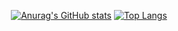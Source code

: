 <div align="center">
  
[![Anurag's GitHub stats](https://github-readme-stats.vercel.app/api?username=g0709-19&theme=radical&locale=en&card_width=300)](https://github.com/anuraghazra/github-readme-stats)
[![Top Langs](https://github-readme-stats.vercel.app/api/top-langs/?username=g0709-19&layout=compact&locale=en)](https://github.com/anuraghazra/github-readme-stats)

